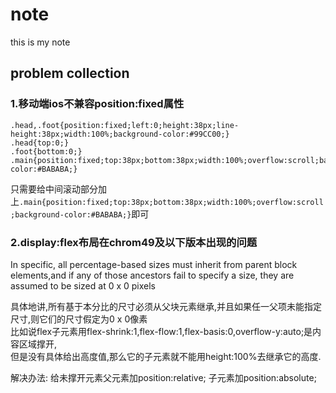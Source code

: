 # note
this is my note

## problem collection
### **1.移动端ios不兼容position:fixed属性**
```
.head,.foot{position:fixed;left:0;height:38px;line-height:38px;width:100%;background-color:#99CC00;}
.head{top:0;}
.foot{bottom:0;}
.main{position:fixed;top:38px;bottom:38px;width:100%;overflow:scroll;background-color:#BABABA;}
```
只需要给中间滚动部分加上`.main{position:fixed;top:38px;bottom:38px;width:100%;overflow:scroll;background-color:#BABABA;}`即可

### **2.display:flex布局在chrom49及以下版本出现的问题**

In specific, all percentage-based sizes must inherit from parent block elements,and if any of those ancestors fail to specify a size, they are assumed to be sized at 0 x 0 pixels

具体地讲,所有基于本分比的尺寸必须从父块元素继承,并且如果任一父项未能指定尺寸,则它们的尺寸假定为0 x 0像素    
比如说flex子元素用flex-shrink:1,flex-flow:1,flex-basis:0,overflow-y:auto;是内容区域撑开,  
但是没有具体给出高度值,那么它的子元素就不能用height:100%去继承它的高度.

解决办法: 给未撑开元素父元素加position:relative;
          子元素加position:absolute;
